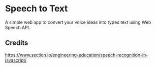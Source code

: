 # Speech to Text

A simple web app to convert your voice ideas into typed text using Web Speech API.

## Credits
https://www.section.io/engineering-education/speech-recognition-in-javascript/